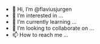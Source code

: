 - 👋 Hi, I’m @flaviusjurgen
- 👀 I’m interested in ...
- 🌱 I’m currently learning ...
- 💞️ I’m looking to collaborate on ...
- 📫 How to reach me ...

<!---
flaviusjurgen/flaviusjurgen is a ✨ special ✨ repository because its `README.md` (this file) appears on your GitHub profile.
You can click the Preview link to take a look at your changes.
--->
